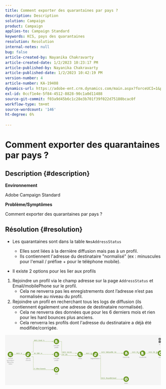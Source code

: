 ```yaml
---
title: Comment exporter des quarantaines par pays ?
description: Description
solution: Campaign
product: Campaign
applies-to: Campaign Standard
keywords: KCS, pays des quarantaines
resolution: Resolution
internal-notes: null
bug: false
article-created-by: Nayanika Chakravarty
article-created-date: 1/2/2023 10:23:17 PM
article-published-by: Nayanika Chakravarty
article-published-date: 1/2/2023 10:42:19 PM
version-number: 4
article-number: KA-19408
dynamics-url: https://adobe-ent.crm.dynamics.com/main.aspx?forceUCI=1&pagetype=entityrecord&etn=knowledgearticle&id=94c3250c-ec8a-ed11-81ac-6045bd006c82
exl-id: 0ccf1e4e-5f84-4512-8828-90c1a0d11488
source-git-commit: f03a9d45b6c1c28e3b701f39f022d75180bcac0f
workflow-type: tm+mt
source-wordcount: '146'
ht-degree: 6%

---
```


# Comment exporter des quarantaines par pays ?

## Description {#description}


<b>Environnement</b>

Adobe Campaign Standard

<b>Problème/Symptômes</b>

Comment exporter des quarantaines par pays ?


## Résolution {#resolution}


- Les quarantaines sont dans la table `NmsAddressStatus`
   - Elles sont liées à la dernière diffusion mais pas à un profil.
   - Ils contiennent l&#39;adresse du destinataire &quot;normalisé&quot; (ex : minuscules pour l&#39;email / préfixe + pour le téléphone mobile).


- Il existe 2 options pour les lier aux profils


1. Rejoindre un profil via le champ adresse sur la page `AddressStatus` et Email/mobilePhone sur le profil.
   - Cela ne renverra pas les enregistrements dont l’adresse n’est pas normalisée au niveau du profil.
2. Rejoindre un profil en recherchant tous les logs de diffusion (ils contiennent également une adresse de destinataire normalisée).
   - Cela ne renverra des données que pour les 6 derniers mois et rien pour les hard bounces plus anciens.
   - Cela renverra les profils dont l&#39;adresse du destinataire a déjà été modifiée/corrigée.


![](assets/9aa27d94-2bce-ec11-a7b5-0022480a8e40.png)
